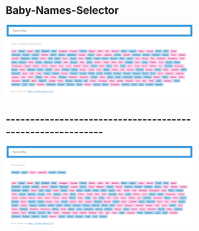 # Baby-Names-Selector

![](images/b1.PNG)

# ----------------------------------------------------------

![](images/b2.PNG)
